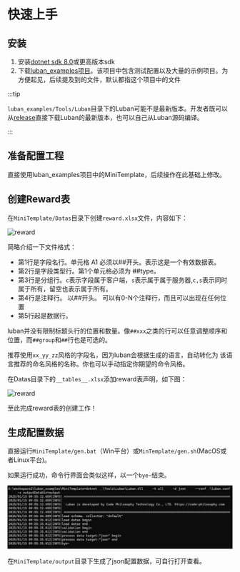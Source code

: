 # 快速上手

## 安装

1. 安装[dotnet sdk 8.0](https://dotnet.microsoft.com/download/dotnet/8.0)或更高版本sdk
2. 下载[luban_examples项目](https://github.com/focus-creative-games/luban_examples)。该项目中包含测试配置以及大量的示例项目。为方便起见，后续提及到的文件，默认都指这个项目中的文件

:::tip

`luban_examples/Tools/Luban`目录下的Luban可能不是最新版本。开发者既可以从[release](https://github.com/focus-creative-games/luban/releases)直接下载Luban的最新版本，也可以自己从Luban源码编译。

:::

## 准备配置工程

直接使用luban_examples项目中的MiniTemplate，后续操作在此基础上修改。

## 创建Reward表

在`MiniTemplate/Datas`目录下创建`reward.xlsx`文件，内容如下：

![reward](/img/cases/quickstart_reward.jpg)

简略介绍一下文件格式：

- 第1行是字段名行。单元格 A1 必须以##开头。表示这是一个有效数据表。
- 第2行是字段类型行。第1个单元格必须为 ##type。
- 第3行是分组行。`c`表示字段属于客户端，`s`表示属于属于服务器,`c,s`表示同时属于所有，留空也表示属于所有。
- 第4行是注释行。 以##开头。 可以有0-N个注释行，而且可以出现在任何位置
- 第5行起是数据行。

luban并没有限制标题头行的位置和数量。像`##xxx`之类的行可以任意调整顺序和位置，而`##group`和`##`行也是可选的。

推荐使用`xx_yy_zz`风格的字段名，因为luban会根据生成的语言，自动转化为
该语言推荐的命名风格的名称。你也可以手动指定你期望的命令风格。

在Datas目录下的`__tables__.xlsx`添加reward表声明，如下图：

![reward](/img/cases/quickstart_table.jpg)

至此完成reward表的创建工作！

## 生成配置数据

直接运行`MiniTemplate/gen.bat`（Win平台）或`MinTemplate/gen.sh`(MacOS或者Linux平台)。

如果运行成功，命令行界面会类似这样，以一个`bye~`结束。

![gen](/img/gen.jpg)

在`MiniTemplate/output`目录下生成了json配置数据，可自行打开查看。
